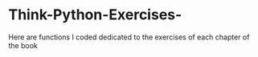 # Think-Python-Exercises-
Here are functions I coded dedicated to the exercises of each chapter of the book

